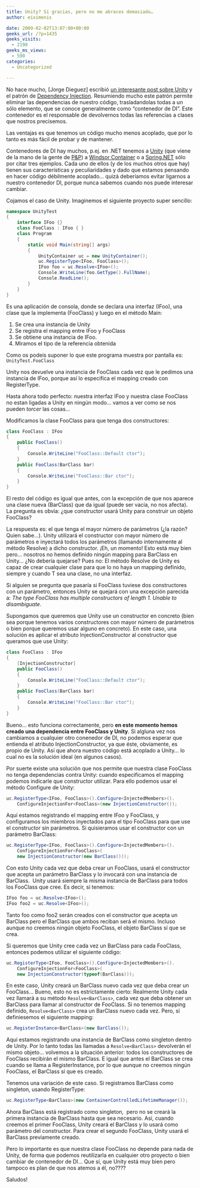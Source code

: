 ```yaml
---
title: Unity? Sí gracias, pero no me abraces demasiado…
author: eiximenis

date: 2009-02-02T13:07:00+00:00
geeks_url: /?p=1435
geeks_visits:
  - 2198
geeks_ms_views:
  - 590
categories:
  - Uncategorized

---
```

No hace mucho, [Jorge Dieguez] escribió [un interesante post sobre Unity](https://geeks.ms/jdieguez/archive/2009/01/25/microsoft-unity-inyecci-243-n-de-dependencias-net.aspx) y el patrón de [Dependency Injection](https://en.wikipedia.org/wiki/Dependency_injection). Resumiendo mucho este patrón permite eliminar las dependencias de nuestro código, trasladandolas todas a un sólo elemento, que se conoce generalmente como &ldquo;contenedor de DI&rdquo;. Este contenedor es el responsable de devolvernos todas las referencias a clases que nostros precisemos.

Las ventajas es que tenemos un código mucho menos acoplado, que por lo tanto es más fácil de probar y de mantener.

Contenedores de DI hay muchos, p.ej. en .NET tenemos a [Unity](https://www.codeplex.com/unity) (que viene de la mano de la gente de [P&P](https://msdn.microsoft.com/en-us/practices/default.aspx)) a [Windsor Container](https://www.castleproject.org/container/index.html) o a [Spring.NET](https://www.springframework.net/) sólo por citar tres ejemplos. Cada uno de ellos (y de los muchos otros que hay) tienen sus características y peculiaridades y dado que estamos pensando en hacer código débilmente acoplado... quizá deberíamos evitar ligarnos a nuestro contenedor DI, porque nunca sabemos cuando nos puede interesar cambiar.

Cojamos el caso de Unity. Imaginemos el siguiente proyecto super sencillo:

```cs
namespace UnityTest
{
    interface IFoo {}
    class FooClass : IFoo { }
    class Program
    {
        static void Main(string[] args)
        {
            UnityContainer uc = new UnityContainer();
            uc.RegisterType<IFoo, FooClass>();
            IFoo foo = uc.Resolve<IFoo>();
            Console.WriteLine(foo.GetType().FullName);
            Console.ReadLine();
        }
    }
}
```

Es una aplicación de consola, donde se declara una interfaz (IFoo), una clase que la implementa (FooClass) y luego en el método Main:

  1. Se crea una instancia de Unity 
  2. Se registra el mapping entre IFoo y FooClass 
  3. Se obtiene una instancia de IFoo. 
  4. Miramos el tipo de la referencia obtenida 

Como os podeis suponer lo que este programa muestra por pantalla es: `UnityTest.FooClass`

Unity nos devuelve una instancia de FooClass cada vez que le pedimos una instancia de IFoo, porque así lo especifica el mapping creado con RegisterType.

Hasta ahora todo perfecto: nuestra interfaz IFoo y nuestra clase FooClass no estan ligadas a Unity en ningún modo... vamos a ver como se nos pueden _torcer_ las cosas...

Modificamos la clase FooClass para que tenga dos constructores:

```cs
class FooClass : IFoo 
{
    public FooClass() 
    { 
        Console.WriteLine("FooClass::Default ctor"); 
    }
    public FooClass(BarClass bar) 
    { 
        Console.WriteLine("FooClass::Bar ctor"); 
    }
}
```

El resto del código es igual que antes, con la excepción de que nos aparece una clase nueva (BarClass) que da igual (puede ser vacía, no nos afecta). La pregunta es obvia: ¿que constructor usará Unity para construir un objeto FooClass?

La respuesta es: el que tenga el mayor número de parámetros (¿la razón? Quien sabe...). Unity utilizará el constructor con mayor número de parámetros e inyectará todos los parámetros (llamando internamente al método Resolve) a dicho constructor. &iexcl;Eh, un momento! Esto está muy bien pero... nosotros no hemos definido ningún mapping para BarClass en Unity... ¿No debería quejarse? Pues no: El método Resolve<T> de Unity es capaz de crear cualquier clase para que lo no haya un mapping definido, siempre y cuando T sea una clase, no una interfaz.

Si alguien se pregunta que pasaría si FooClass tuviese dos constructores con un parámetro, entonces Unity se quejará con una excepción parecida a: _The type FooClass has multiple constructors of length 1. Unable to disambiguate_.

Supongamos que queremos que Unity use un constructor en concreto (bien sea porque tenemos varios constructores con mayor número de parámetros o bien porque queremos usar alguno en concreto). En este caso, una solución es aplicar el atributo InjectionConstructor al constructor que queramos que use Unity:

```cs
class FooClass : IFoo 
{
    [InjectionConstructor]
    public FooClass() 
    { 
        Console.WriteLine("FooClass::Default ctor"); 
    }
    public FooClass(BarClass bar) 
    { 
        Console.WriteLine("FooClass::Bar ctor"); 
    }
}
```

Bueno... esto funciona correctamente, pero **en este momento hemos creado una dependencia entre FooClass y Unity**. Si algluna vez nos cambiamos a cualquier otro conenedor de DI, no podemos esperar que entienda el atributo InjectionConstructor, ya que éste, obviamente, es propio de Unity. Así que ahora nuestro código está acoplado a Unity... lo cual no es la solución ideal (en algunos casos).

Por suerte existe una solución que nos permite que nuestra clase FooClass no tenga dependencias contra Unity: cuando especificamos el mapping podemos indicarle que constructor utilizar. Para ello podemos usar el método Configure de Unity:

```cs
uc.RegisterType<IFoo, FooClass>().Configure<InjectedMembers>().
    ConfigureInjectionFor<FooClass>(new InjectionConstructor());
```

Aquí estamos registrando el mapping entre IFoo y FooClass, y configuramos los miembros inyectados para el tipo FooClass para que use el constructor sin parámetros. Si quisieramos usar el constructor con un parámetro BarClass:

```cs
uc.RegisterType<IFoo, FooClass>().Configure<InjectedMembers>().
    ConfigureInjectionFor<FooClass>(
    new InjectionConstructor(new BarClass()));
```

Con esto Unity cada vez que deba crear un FooClass, usará el constructor que acepta un parámetro BarClass y lo invocará con una instancia de BarClass.&nbsp; Unity usará siempre la misma instancia de BarClass para todos los FooClass que cree. Es decir, si tenemos:

```cs
IFoo foo = uc.Resolve<IFoo>();
IFoo foo2 = uc.Resolve<IFoo>();
```

Tanto foo como foo2 serán creados con el constructor que acepta un BarClass pero el BarClass que ambos reciban será el mismo. Incluso aunque no creemos ningún objeto FooClass, el objeto BarClass sí que se crea.

Si queremos que Unity cree cada vez un BarClass para cada FooClass, entonces podemos utilizar el siguiente código:

```cs
uc.RegisterType<IFoo, FooClass>().Configure<InjectedMembers>().
    ConfigureInjectionFor<FooClass>(
    new InjectionConstructor(typeof(BarClass)));
```

En este caso, Unity creará un BarClass nuevo cada vez que deba crear un FooClass... Bueno, esto no es estrictamente cierto: Realmente Unity cada vez llamará a su método `Resolve<BarClass>`, cada vez que deba obtener un BarClass para llamar al constructor de FooClass. Si no tenemos mapping definido, `Resolve<BarClass>` crea un BarClass nuevo cada vez. Pero, si definiesemos el siguiente mapping:

```cs
uc.RegisterInstance<BarClass>(new BarClass());
```

Aquí estamos registrando una instancia de BarClass como singleton dentro de Unity. Por lo tanto todas las llamadas a `Resolve<BarClass>` devolverán el mismo objeto... volvemos a la situación anterior: todos los constructores de FooClass recibirán el mismo BarClass. E igual que antes el BarClass se crea cuando se llama a RegisterInstance, por lo que aunque no creemos ningún FooClass, el BarClass sí que es creado.

Tenemos una variación de este caso. Si registramos BarClass como singleton, usando RegisterType:

```cs
uc.RegisterType<BarClass>(new ContainerControlledLifetimeManager());
```

Ahora BarClass está registrado como singleton,&nbsp; pero no se creará la primera instancia de BarClass hasta que sea necesario. Así, cuando creemos el primer FooClass, Unity creará el BarClass y lo usará como parámetro del constructor. Para crear el segundo FooClass, Unity usará el BarClass previamente creado.

Pero lo importante es que nuestra clase FooClass no depende para nada de Unity, de forma que podemos reutilizarla en cualquier otro proyecto o bien cambiar de contenedor de DI... Que sí, que Unity está muy bien pero tampoco es plan de que nos atemos a él, no????

Saludos!
